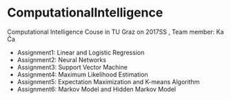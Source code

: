 # ComputationalIntelligence
Computational Intelligence Couse in TU Graz on 2017SS
, Team member: Ka Ča
- Assignment1: Linear and Logistic Regression
- Assignment2: Neural Networks
- Assignment3: Support Vector Machine
- Assignment4: Maximum Likelihood Estimation
- Assignment5: Expectation Maximization and K-means Algorithm
- Assignment6: Markov Model and Hidden Markov Model
